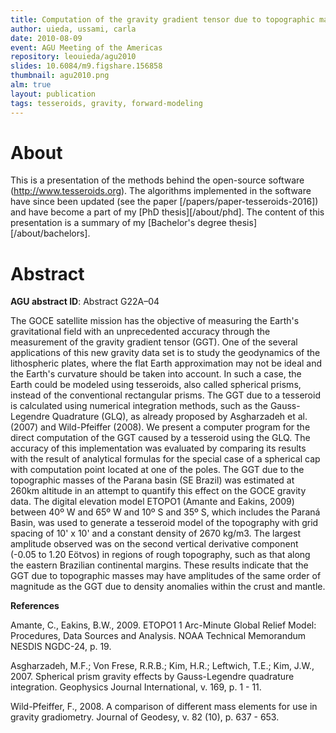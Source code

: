 ```yaml
---
title: Computation of the gravity gradient tensor due to topographic masses using tesseroids
author: uieda, ussami, carla
date: 2010-08-09
event: AGU Meeting of the Americas
repository: leouieda/agu2010
slides: 10.6084/m9.figshare.156858
thumbnail: agu2010.png
alm: true
layout: publication
tags: tesseroids, gravity, forward-modeling
---
```


# About

<script async class="speakerdeck-embed"
data-id="18e3bb4854244246909560431f2d9e24" data-ratio="1.33333333333333"
src="//speakerdeck.com/assets/embed.js"></script>

This is a presentation of the methods behind the open-source software
(http://www.tesseroids.org). The algorithms implemented in the software have
since been updated (see the paper [/papers/paper-tesseroids-2016])
and have become a part of my [PhD thesis][/about/phd].
The content of this presentation is a summary of my
[Bachelor's degree thesis][/about/bachelors].


# Abstract

**AGU abstract ID**: Abstract G22A–04

The GOCE satellite mission has the objective of measuring the Earth's
gravitational field with an unprecedented accuracy through the measurement of
the gravity gradient tensor (GGT). One of the several applications of this new
gravity data set is to study the geodynamics of the lithospheric plates, where
the flat Earth approximation may not be ideal and the Earth's curvature should
be taken into account. In such a case, the Earth could be modeled using
tesseroids, also called spherical prisms, instead of the conventional
rectangular prisms. The GGT due to a tesseroid is calculated using numerical
integration methods, such as the Gauss-Legendre Quadrature (GLQ), as already
proposed by Asgharzadeh et al. (2007) and Wild-Pfeiffer (2008). We present a
computer program for the direct computation of the GGT caused by a tesseroid
using the GLQ. The accuracy of this implementation was evaluated by comparing
its results with the result of analytical formulas for the special case of a
spherical cap with computation point located at one of the poles. The GGT due
to the topographic masses of the Parana basin (SE Brazil) was estimated at
260km altitude in an attempt to quantify this effect on the GOCE gravity data.
The digital elevation model ETOPO1 (Amante and Eakins, 2009) between 40º W and
65º W and 10º S and 35º S, which includes the Paraná Basin, was used to
generate a tesseroid model of the topography with grid spacing of 10' x 10' and
a constant density of 2670 kg/m3. The largest amplitude observed was on the
second vertical derivative component (-0.05 to 1.20 Eötvos) in regions of rough
topography, such as that along the eastern Brazilian continental margins. These
results indicate that the GGT due to topographic masses may have amplitudes of
the same order of magnitude as the GGT due to density anomalies within the
crust and mantle.

**References**

Amante, C., Eakins, B.W., 2009. ETOPO1 1 Arc-Minute Global Relief Model:
Procedures, Data Sources and Analysis. NOAA Technical Memorandum NESDIS
NGDC-24, p. 19.

Asgharzadeh, M.F.; Von Frese, R.R.B.; Kim, H.R.; Leftwich, T.E.; Kim, J.W.,
2007. Spherical prism gravity effects by Gauss-Legendre quadrature integration.
Geophysics Journal International, v. 169, p. 1 - 11.

Wild-Pfeiffer, F., 2008. A comparison of different mass elements for use in
gravity gradiometry. Journal of Geodesy, v. 82 (10), p. 637 - 653.
